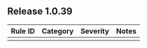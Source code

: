 ﻿## Release 1.0.39

Rule ID | Category | Severity | Notes
--------|----------|----------|--------------------
	    |          |          |
